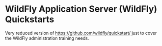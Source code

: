 # WildFly Application Server (WildFly) Quickstarts

Very reduced version of https://github.com/wildfly/quickstart/ just to cover the WildFly administration training needs.
